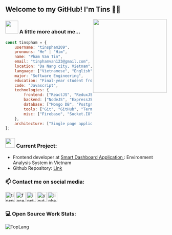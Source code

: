 ## Welcome to my GitHub! I'm Tins 👨‍💻

<img align='right' src="https://media.giphy.com/media/M9gbBd9nbDrOTu1Mqx/giphy.gif" width="230">

### <img src="https://media.giphy.com/media/VgCDAzcKvsR6OM0uWg/giphy.gif" width="40"> A little more about me...

```js
const tinspham = {
	username: "tinspham209",
	pronouns: "He" | "Him",
	name: "Pham Van Tin",
	email: "tinphamvan123@gmail.com",
	location: "Da Nang city, Vietnam",
	language: ["Vietnamese", "English"],
	major: "Software Engineering",
	education: "Final-year student from Duy Tan University",
	code: "Javascript",
	technologies: {
		frontend: ["ReactJS", "ReduxJS", "Material-UI", "styled-components"],
		backend: ["NodeJS", "ExpressJS"],
		database: ["Mongo DB", "PostgreSQL", "Firebase Storage"],
		tools: ["Git", "GitHub", "Terminal", "Katalon"],
		misc: ["Firebase", "Socket.IO", "Linux/WSL2", "Photoshop"],
	},
	architecture: ["Single page applications", "MVC Model"],
};
```

### <img src="https://media.giphy.com/media/WUlplcMpOCEmTGBtBW/giphy.gif" width="30"> Current Project:

- Frontend developer at <a href="http://sda-research.ml/">Smart Dashboard Application </a>: Environment Analysis System in Vietnam
- Github Repository: <a href="http://github.com/sdateamdtu2020/"> Link </a>

### 📫 Contact me on social media:

[<img align="left" alt="tinspham.info" width="30px" src="https://img.icons8.com/cotton/64/000000/globe.png"/>][website]
[<img align="left" alt="facebook | Facebook" width="30px" src="https://img.icons8.com/dusk/64/000000/facebook-new.png" />][facebook]
[<img align="left" alt="instagram | Instagram" width="30px" src="https://i.imgur.com/2UlYKod.png" />][instagram]
[<img align="left" alt="youtube | Youtube" width="30px" src="https://img.icons8.com/doodle/48/000000/youtube-play.png" />][youtube]
[<img align="left" alt="linkedin | Linkedin" width="30px" src="https://img.icons8.com/doodle/48/000000/linkedin-circled.png" />][linkedin]
<br />
<br />

### 💻 Open Source Work Stats:

<img align="left" alt="TopLang" src="https://github-readme-stats.vercel.app/api?username=tinspham209" />

[website]: https://tinspham.info
[facebook]: https://fb.com/tinspham.209
[instagram]: https://instagram.com/phamthitins
[youtube]: https://www.youtube.com/channel/UC7Yl-1r1qQwSB1Rej2UlaNQ/
[linkedin]: https://www.linkedin.com/in/phamvantins/
